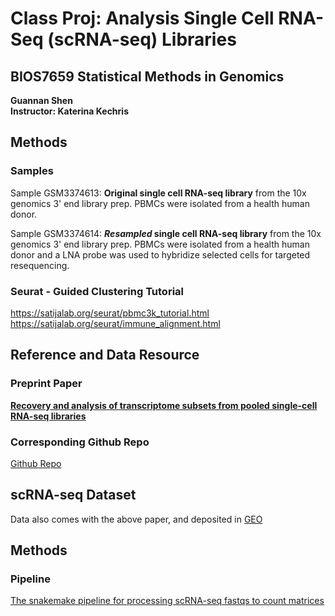 # Class Proj: Analysis Single Cell RNA-Seq (scRNA-seq) Libraries

## BIOS7659 Statistical Methods in Genomics
**Guannan Shen**  
**Instructor: Katerina Kechris**

## Methods
### Samples
Sample GSM3374613: **Original single cell RNA-seq library** from the 10x genomics 3' end library prep. PBMCs were isolated from a health human donor.  

Sample GSM3374614: ***Resampled* single cell RNA-seq library** from the 10x genomics 3' end library prep. PBMCs were isolated from a health human donor and a LNA probe was used to hybridize selected cells for targeted resequencing.

### Seurat - Guided Clustering Tutorial
https://satijalab.org/seurat/pbmc3k_tutorial.html
https://satijalab.org/seurat/immune_alignment.html


## Reference and Data Resource

### Preprint Paper
[**Recovery and analysis of transcriptome subsets from pooled single-cell RNA-seq libraries**](https://www.biorxiv.org/content/early/2018/09/05/408740)

### Corresponding Github Repo
[Github Repo](https://github.com/rnabioco/scrna-subsets)

## scRNA-seq Dataset
Data also comes with the above paper, and deposited in [GEO](https://www.ncbi.nlm.nih.gov/geo/query/acc.cgi?acc=GSE119428)

## Methods

### Pipeline
[The snakemake pipeline for processing scRNA-seq fastqs to count matrices](https://snakemake.readthedocs.io/en/stable/)



